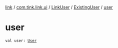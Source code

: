 [link](../../../index.md) / [com.tink.link.ui](../../index.md) / [LinkUser](../index.md) / [ExistingUser](index.md) / [user](./user.md)

# user

`val user: `[`User`](../../../com.tink.model.user/-user/index.md)